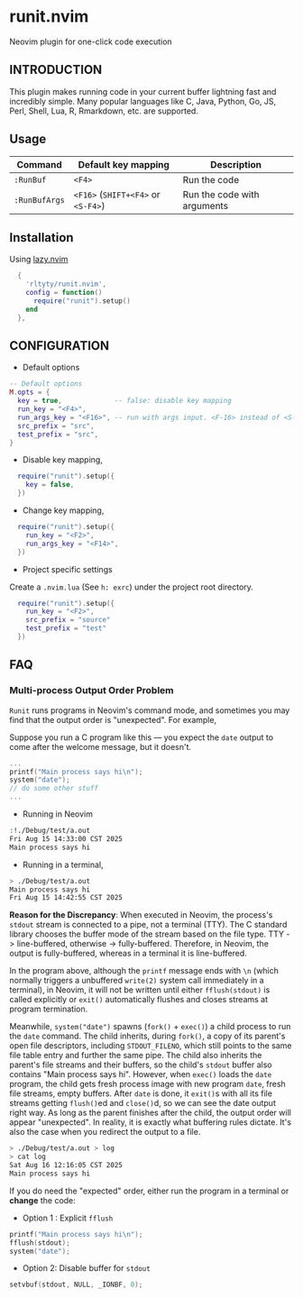# runit.nvim
Neovim plugin for one-click code execution

## INTRODUCTION

This plugin makes running code in your current buffer lightning fast and
incredibly simple. Many popular languages like C, Java, Python, Go, JS, Perl,
Shell, Lua, R, Rmarkdown, etc. are supported.

## Usage


|Command        |Default key mapping|Description|
|--------|-------------------           |-----------|
|`:RunBuf`| `<F4>`         |  Run the code|
| `:RunBufArgs` | `<F16>` (`SHIFT+<F4>` or `<S-F4>`) |Run the code with arguments|


## Installation

Using [lazy.nvim](https://github.com/folke/lazy.nvim)

```lua
  {
    'rltyty/runit.nvim',
    config = function()
      require("runit").setup()
    end
  },
```

## CONFIGURATION

- Default options

```lua
-- Default options
M.opts = {
  key = true,             -- false: disable key mapping
  run_key = "<F4>",
  run_args_key = "<F16>", -- run with args input. <F-16> instead of <S-F4>
  src_prefix = "src",
  test_prefix = "src",
}
```

- Disable key mapping,

```lua
  require("runit").setup({
    key = false,
  })
```

- Change key mapping,

```lua
  require("runit").setup({
    run_key = "<F2>",
    run_args_key = "<F14>",
  })
```

- Project specific settings

Create a `.nvim.lua` (See `h: exrc`) under the project root directory.

```lua
  require("runit").setup({
    run_key = "<F2>",
    src_prefix = "source"
    test_prefix = "test"
  })
```

## FAQ

### Multi-process Output Order Problem

`Runit` runs programs in Neovim's command mode, and sometimes you may find
that the output order is "unexpected". For example,

Suppose you run a C program like this — you expect the `date` output to come
after the welcome message, but it doesn't.

```c
...
printf("Main process says hi\n");
system("date");
// do some other stuff
...
```
- Running in Neovim
```sh
:!./Debug/test/a.out
Fri Aug 15 14:33:00 CST 2025
Main process says hi
```

- Running in a terminal,
```sh
> ./Debug/test/a.out
Main process says hi
Fri Aug 15 14:42:55 CST 2025
```

**Reason for the Discrepancy**: When executed in Neovim, the process's
`stdout` stream is connected to a pipe, not a terminal (TTY). The C standard
library chooses the buffer mode of the stream based on the file type. TTY ->
line-buffered, otherwise -> fully-buffered. Therefore, in Neovim, the output
is fully-buffered, whereas in a terminal it is line-buffered.

In the program above, although the `printf` message ends with `\n`
(which normally triggers a unbuffered `write(2)` system call immediately in a
terminal), in Neovim, it will not be written until either `fflush(stdout)` is
called explicitly or `exit()` automatically flushes and closes streams at
program termination.

Meanwhile, `system("date")` spawns (`fork()` + `exec()`) a child process to
run the `date` command. The child inherits, during `fork()`, a copy of its
parent's open file descriptors, including `STDOUT_FILENO`, which still points
to the same file table entry and further the same pipe. The child also
inherits the parent's file streams and their buffers, so the child's `stdout`
buffer also contains "Main process says hi". However, when `exec()` loads the
`date` program, the child gets fresh process image with new program `date`,
fresh file streams, empty buffers. After `date` is done, it `exit()`s with all
its file streams getting `flush()`ed and `close()`d, so we can see the date
output right way. As long as the parent finishes after the child, the output
order will appear "unexpected". In reality, it is exactly what buffering rules
dictate. It's also the case when you redirect the output to a file.

```sh
> ./Debug/test/a.out > log
> cat log
Sat Aug 16 12:16:05 CST 2025
Main process says hi
```

If you do need the "expected" order, either run the program in a terminal or
**change** the code:

- Option 1 : Explicit `fflush`

```c
printf("Main process says hi\n");
fflush(stdout);
system("date");
```

- Option 2: Disable buffer for `stdout`

```c
setvbuf(stdout, NULL, _IONBF, 0);
```

